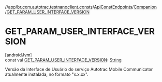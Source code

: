 //[app](../../../../index.md)/[br.com.autotrac.testnanoclient.consts](../../index.md)/[ApiConstEndpoints](../index.md)/[Companion](index.md)/[GET_PARAM_USER_INTERFACE_VERSION](-g-e-t_-p-a-r-a-m_-u-s-e-r_-i-n-t-e-r-f-a-c-e_-v-e-r-s-i-o-n.md)

# GET_PARAM_USER_INTERFACE_VERSION

[androidJvm]\
const val [GET_PARAM_USER_INTERFACE_VERSION](-g-e-t_-p-a-r-a-m_-u-s-e-r_-i-n-t-e-r-f-a-c-e_-v-e-r-s-i-o-n.md): [String](https://kotlinlang.org/api/latest/jvm/stdlib/kotlin/-string/index.html)

Versão da Interface de Usuário do serviço Autotrac Mobile Communicator atualmente instalada, no formato "x.x.xx".
